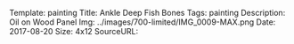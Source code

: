 Template: painting
Title:  Ankle Deep Fish Bones
Tags: painting
Description: Oil on Wood Panel
Img: ../images/700-limited/IMG_0009-MAX.png
Date: 2017-08-20
Size: 4x12
SourceURL: 
    